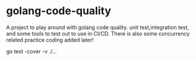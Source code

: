 # golang-code-quality
A project to play around with golang code quality. unit test,integration test, and some tools to test out to use in CI/CD. There is also some concurrency related practice coding added later!

 go test -cover -v ./...
